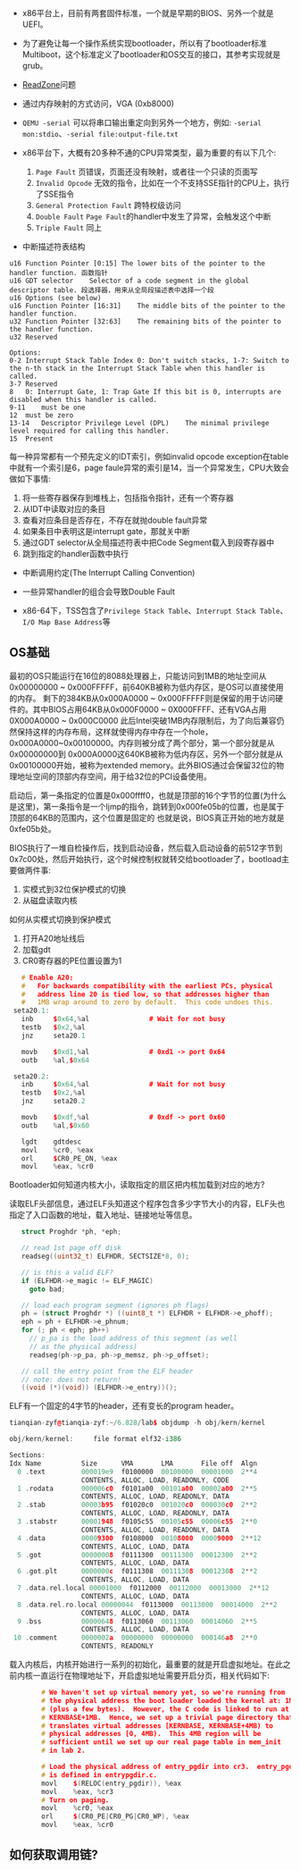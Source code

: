 * x86平台上，目前有两套固件标准，一个就是早期的BIOS、另外一个就是UEFI。
* 为了避免让每一个操作系统实现bootloader，所以有了bootloader标准Multiboot，这个标准定义了bootloader和OS交互的接口，其参考实现就是grub。
* [ReadZone](https://os.phil-opp.com/red-zone/)问题
* 通过内存映射的方式访问，VGA (0xb8000)
* `QEMU -serial` 可以将串口输出重定向到另外一个地方，例如: `-serial mon:stdio`、`-serial file:output-file.txt`
* x86平台下，大概有20多种不通的CPU异常类型，最为重要的有以下几个:
  1. `Page Fault` 页错误，页面还没有映射，或者往一个只读的页面写
  2. `Invalid Opcode` 无效的指令，比如在一个不支持SSE指针的CPU上，执行了SSE指令
  3. `General Protection Fault` 跨特权级访问
  4. `Double Fault` `Page Fault`的handler中发生了异常，会触发这个中断
  5. `Triple Fault` 同上

* 中断描述符表结构

```
u16	Function Pointer [0:15]	The lower bits of the pointer to the handler function. 函数指针
u16	GDT selector	Selector of a code segment in the global descriptor table. 段选择器，用来从全局段描述表中选择一个段
u16	Options	(see below)
u16	Function Pointer [16:31]	The middle bits of the pointer to the handler function.
u32	Function Pointer [32:63]	The remaining bits of the pointer to the handler function.
u32	Reserved

Options:
0-2	Interrupt Stack Table Index	0: Don't switch stacks, 1-7: Switch to the n-th stack in the Interrupt Stack Table when this handler is called.
3-7	Reserved
8	0: Interrupt Gate, 1: Trap Gate	If this bit is 0, interrupts are disabled when this handler is called.
9-11	must be one
12	must be zero
13‑14	Descriptor Privilege Level (DPL)	The minimal privilege level required for calling this handler.
15	Present
```
每一种异常都有一个预先定义的IDT索引，例如invalid opcode exception在table中就有一个索引是6，page faule异常的索引是14，当一个异常发生，CPU大致会做如下事情:
1. 将一些寄存器保存到堆栈上，包括指令指针，还有一个寄存器
2. 从IDT中读取对应的条目
3. 查看对应条目是否存在，不存在就抛double fault异常
4. 如果条目中表明这是interrupt gate，那就关中断
5. 通过GDT selector从全局描述符表中把Code Segment载入到段寄存器中
6. 跳到指定的handler函数中执行

* 中断调用约定(The Interrupt Calling Convention)
* 一些异常handler的组合会导致Double Fault

* x86-64下，TSS包含了`Privilege Stack Table`、`Interrupt Stack Table`、`I/O Map Base Address`等


## OS基础

最初的OS只能运行在16位的8088处理器上，只能访问到1MB的地址空间从0x00000000 ~ 0x000FFFFF，前640KB被称为低内存区，是OS可以直接使用的内存。
剩下的384KB从0x000A0000 ~ 0x000FFFFF则是保留的用于访问硬件的。其中BIOS占用64KB从0x000F0000 ~ 0X000FFFF、还有VGA占用0X000A0000 ~ 0x000C0000
此后Intel突破1MB内存限制后，为了向后兼容仍然保持这样的内存布局，这样就使得内存中存在一个hole，0x000A0000~0x00100000。内存则被分成了两个部分，第一个部分就是从0x00000000到
0x000A0000这640KB被称为低内存区，另外一个部分就是从0x00100000开始，被称为extended memory。此外BIOS通过会保留32位的物理地址空间的顶部内存空间，用于给32位的PCI设备使用。

启动后，第一条指定的位置是0x000ffff0，也就是顶部的16个字节的位置(为什么是这里)，第一条指令是一个ljmp的指令，跳转到0x000fe05b的位置，也是属于顶部的64KB的范围内，这个位置是固定的
也就是说，BIOS真正开始的地方就是0xfe05b处。

BIOS执行了一堆自检操作后，找到启动设备，然后载入启动设备的前512字节到0x7c00处，然后开始执行，这个时候控制权就转交给bootloader了，bootload主要做两件事:

1. 实模式到32位保护模式的切换
2. 从磁盘读取内核


如何从实模式切换到保护模式

1. 打开A20地址线后
2. 加载gdt
3. CR0寄存器的PE位置设置为1

```C++
   # Enable A20:
   #   For backwards compatibility with the earliest PCs, physical
   #   address line 20 is tied low, so that addresses higher than
   #   1MB wrap around to zero by default.  This code undoes this.
 seta20.1:
   inb     $0x64,%al               # Wait for not busy
   testb   $0x2,%al
   jnz     seta20.1

   movb    $0xd1,%al               # 0xd1 -> port 0x64
   outb    %al,$0x64

 seta20.2:
   inb     $0x64,%al               # Wait for not busy
   testb   $0x2,%al
   jnz     seta20.2

   movb    $0xdf,%al               # 0xdf -> port 0x60
   outb    %al,$0x60

   lgdt    gdtdesc
   movl    %cr0, %eax
   orl     $CR0_PE_ON, %eax
   movl    %eax, %cr0
```

Bootloader如何知道内核大小，读取指定的扇区把内核加载到对应的地方?

读取ELF头部信息，通过ELF头知道这个程序包含多少字节大小的内容，ELF头也指定了入口函数的地址，载入地址、链接地址等信息。

```c
   struct Proghdr *ph, *eph;

   // read 1st page off disk
   readseg((uint32_t) ELFHDR, SECTSIZE*8, 0);

   // is this a valid ELF?
   if (ELFHDR->e_magic != ELF_MAGIC)
     goto bad;

   // load each program segment (ignores ph flags)
   ph = (struct Proghdr *) ((uint8_t *) ELFHDR + ELFHDR->e_phoff);
   eph = ph + ELFHDR->e_phnum;
   for (; ph < eph; ph++)
     // p_pa is the load address of this segment (as well
     // as the physical address)
     readseg(ph->p_pa, ph->p_memsz, ph->p_offset);

   // call the entry point from the ELF header
   // note: does not return!
   ((void (*)(void)) (ELFHDR->e_entry))();
```

ELF有一个固定的4字节的header，还有变长的program header。

```cpp
tianqian-zyf@tianqia-zyf:~/6.828/lab$ objdump -h obj/kern/kernel

obj/kern/kernel:     file format elf32-i386

Sections:
Idx Name          Size      VMA       LMA       File off  Algn
  0 .text         000019e9  f0100000  00100000  00001000  2**4
                  CONTENTS, ALLOC, LOAD, READONLY, CODE
  1 .rodata       000006c0  f0101a00  00101a00  00002a00  2**5
                  CONTENTS, ALLOC, LOAD, READONLY, DATA
  2 .stab         00003b95  f01020c0  001020c0  000030c0  2**2
                  CONTENTS, ALLOC, LOAD, READONLY, DATA
  3 .stabstr      00001948  f0105c55  00105c55  00006c55  2**0
                  CONTENTS, ALLOC, LOAD, READONLY, DATA
  4 .data         00009300  f0108000  00108000  00009000  2**12
                  CONTENTS, ALLOC, LOAD, DATA
  5 .got          00000008  f0111300  00111300  00012300  2**2
                  CONTENTS, ALLOC, LOAD, DATA
  6 .got.plt      0000000c  f0111308  00111308  00012308  2**2
                  CONTENTS, ALLOC, LOAD, DATA
  7 .data.rel.local 00001000  f0112000  00112000  00013000  2**12
                  CONTENTS, ALLOC, LOAD, DATA
  8 .data.rel.ro.local 00000044  f0113000  00113000  00014000  2**2
                  CONTENTS, ALLOC, LOAD, DATA
  9 .bss          00000648  f0113060  00113060  00014060  2**5
                  CONTENTS, ALLOC, LOAD, DATA
 10 .comment      0000002a  00000000  00000000  000146a8  2**0
                  CONTENTS, READONLY
```

载入内核后，内核开始进行一系列的初始化，最重要的就是开启虚拟地址。在此之前内核一直运行在物理地址下，开启虚拟地址需要开启分页，相关代码如下:

```cpp
        # We haven't set up virtual memory yet, so we're running from
        # the physical address the boot loader loaded the kernel at: 1MB
        # (plus a few bytes).  However, the C code is linked to run at
        # KERNBASE+1MB.  Hence, we set up a trivial page directory that
        # translates virtual addresses [KERNBASE, KERNBASE+4MB) to
        # physical addresses [0, 4MB).  This 4MB region will be
        # sufficient until we set up our real page table in mem_init
        # in lab 2.

        # Load the physical address of entry_pgdir into cr3.  entry_pgdir
        # is defined in entrypgdir.c.
        movl    $(RELOC(entry_pgdir)), %eax
        movl    %eax, %cr3
        # Turn on paging.
        movl    %cr0, %eax
        orl     $(CR0_PE|CR0_PG|CR0_WP), %eax
        movl    %eax, %cr0
```


## 如何获取调用链?
